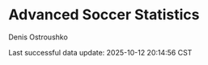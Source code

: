 # Advanced Soccer Statistics
Denis Ostroushko

<!-- gfm -->

Last successful data update: 2025-10-12 20:14:56 CST
